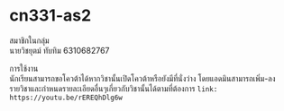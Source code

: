 # cn331-as2
สมาชิกในกลุ่ม  
นายวิชยุตม์ ทับทิม 6310682767  

การใช้งาน  
นักเรียนสามารถขอโควต้าได้หากวิชานั้นเปิดโควต้าหรือยังมีที่นั่งว่าง
โดยแอดมินสามารถเพิ่ม-ลง รายวิชาและกำหนดรายละเอียดอื่นๆเกี่ยวกับวิชานั้นได้ตามที่ต้องการ
` link: https://youtu.be/rEREQhDlg6w `

